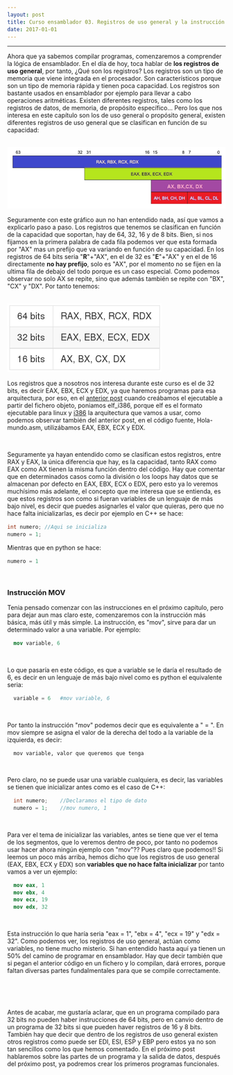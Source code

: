 ```yaml
---
layout: post
title: Curso ensamblador 03. Registros de uso general y la instrucción mov    
date: 2017-01-01
---
```

--------------------
Ahora que ya sabemos compilar programas, comenzaremos a comprender la lógica de ensamblador. En el día de hoy, toca hablar de **los registros de uso general**, por tanto, ¿Qué son los registros? Los registros son un tipo de memoria que viene integrada en el procesador. Son característicos porque son un tipo de memoria rápida y tienen poca capacidad. Los registros son bastante usados en ensamblador por ejemplo para llevar a cabo operaciones aritméticas. Existen diferentes registros, tales como los registros de datos, de memoria, de propósito específico... Pero los que nos interesa en este capítulo son los de uso general o propósito general, existen diferentes registros de uso general que se clasifican en función de su capacidad:

<br>

<img src="/images/registros-uso-general-grafico.png" />

<br>

Seguramente con este gráfico aun no han entendido  nada, así que vamos a explicarlo paso a paso. Los registros que tenemos se clasifican en función de la capacidad que soportan, hay de 64, 32, 16 y de 8 bits. Bien, si nos fijamos en la primera palabra de cada fila podemos ver que esta formada por "AX" mas un prefijo que va variando en función de su capacidad. En los registros de 64 bits seria "**R**"+"AX", en el de 32 es "**E**"+"AX" y en el de 16 directamente **no hay prefijo**, solo es "AX", por el momento no se fijen en la ultima fila de debajo del todo porque es un caso especial. Como podemos observar no solo AX se repite, sino que además también se repite con "BX", "CX" y "DX". Por tanto tenemos:

<br>

<img src="/images/registros-capacidad-64-32-16.png" />

<br>

Los registros que a nosotros nos interesa durante este curso es el de 32 bits, es decir EAX, EBX, ECX y EDX, ya que haremos programas para esa arquitectura, por eso, en el [anterior post](http://poyoncio.com/2016/12/31/Curso-ensamblador-02-Ensambladores-y-partes-de-la-compilaci%C3%B3n/) cuando creábamos el ejecutable a partir del fichero objeto, poniamos elf_i386, porque elf es el formato ejecutable para linux y [i386](https://es.wikipedia.org/wiki/Intel_80386) la arquitectura que vamos a usar, como podemos observar también del anterior post, en el código fuente, Hola-mundo.asm, utilizábamos EAX, EBX, ECX y EDX.

<br>

Seguramente ya hayan entendido como se clasifican estos registros, entre RAX y EAX, la única diferencia que hay, es la capacidad, tanto RAX como EAX como AX tienen la misma función dentro del código. Hay que comentar que en determinados casos como la división o los loops hay datos que se almacenan por defecto en EAX, EBX, ECX o EDX, pero esto ya lo veremos muchísimo más adelante, el concepto que me interesa que se entienda, es que estos registros son como si fueran variables de un lenguaje de más bajo nivel, es decir que puedes asignarles el valor que quieras, pero que no hace falta inicializarlas, es decir por ejemplo en C++ se hace:

```c
int numero; //Aqui se inicializa
numero = 1;
```

Mientras que en python se hace:

```python
numero = 1  
```


<br>

### Instrucción MOV
Tenia pensado comenzar con las instrucciones en el próximo capítulo, pero para dejar aun mas claro este, comenzaremos con la instrucción más básica, más útil y más simple. La instrucción, es "mov", sirve para dar un determinado valor a una variable. Por ejemplo:

```nasm
  mov variable, 6
```   

<br>

Lo que pasaría en este código, es que a variable se le daría el resultado de 6, es decir en un lenguaje de más bajo nivel como es python el equivalente seria:

```python
  variable = 6   #mov variable, 6   
```

<br>

Por tanto la instrucción "mov" podemos decir que es equivalente a " = ". En mov siempre se asigna el valor de la derecha del todo a la variable de la izquierda, es decir:

```
  mov variable, valor que queremos que tenga
```

<br>

Pero claro, no se puede usar una variable cualquiera, es decir, las variables se tienen que inicializar antes como es el caso de C++:

```c
  int numero;    //Declaramos el tipo de dato
  numero = 1;    //mov numero, 1
```

<br>

Para ver el tema de inicializar las variables, antes se tiene que ver el tema de los segmentos, que lo veremos dentro de poco, por tanto no podemos usar hacer ahora ningún ejemplo con "mov"?? Pues claro que podemos!! Si leemos un poco más arriba, hemos dicho que los registros de uso general (EAX, EBX, ECX y EDX) son **variables que no hace falta inicializar** por tanto vamos a ver un ejemplo:

```nasm
  mov eax, 1  
  mov ebx, 4
  mov ecx, 19
  mov edx, 32
```

<br>

Esta instrucción lo que haría seria "eax = 1", "ebx = 4", "ecx = 19" y "edx = 32". Como podemos ver, los registros de uso general, actúan como variables, no tiene mucho misterio. Si han entendido hasta aquí ya tienen un 50% del camino de programar en ensamblador. Hay que decir también que si pegan el anterior código en un fichero y lo compilan, dará errores, porque faltan diversas partes fundalmentales para que se compile correctamente.

<br>
<br>
<br>

Antes de acabar, me gustaría aclarar, que en un programa compilado para 32 bits no pueden haber instrucciones de 64 bits, pero en canvio dentro de un programa de 32 bits si que pueden haver registros de  16 y 8 bits. También hay que decir que dentro de los registros de uso general existen otros registros como puede ser EDI, ESI, ESP y EBP pero estos ya no son tan sencillos como los que hemos comentado. En el próximo post hablaremos sobre las partes de un programa y la salida de datos, después del próximo post, ya podremos crear los primeros programas funcionales.  
